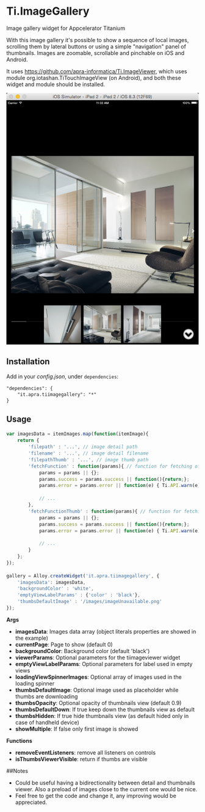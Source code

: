 # Ti.ImageGallery
Image gallery widget for Appcelerator Titanium

With this image gallery it's possible to show a sequence of local images, scrolling them by lateral buttons or using a simple "navigation" panel of thumbnails.
Images are zoomable, scrollable and pinchable on iOS and Android.

It uses https://github.com/apra-informatica/Ti.ImageViewer, which uses module org.iotashan.TiTouchImageView (on Android), and both these widget and module should be installed.

![image](docs/screenshot1.png?raw=true)

## Installation

Add in your *config.json*, under `dependencies`:

```
"dependencies": {
    "it.apra.tiimagegallery": "*"
}
```

## Usage
```javascript
var imagesData = itemImages.map(function(itemImage){
	return {
		'filepath' : '...', // image detail path
		'filename' : '...', // image detail filename
		'filepathThumb' : '...', // image thumb path
		'fetchFunction' : function(params){ // function for fetching of detail image
			params = params || {};
			params.success = params.success || function(){return;};
			params.error = params.error || function(e) { Ti.API.warn(e); };
			
			// ...
		},
		'fetchFunctionThumb' : function(params){ // function for fetching of thumb image
			params = params || {};
			params.success = params.success || function(){return;};
			params.error = params.error || function(e) { Ti.API.warn(e); };
			
			// ...
		}
	};
});

gallery = Alloy.createWidget('it.apra.tiimagegallery', {
	'imagesData': imagesData,
	'backgroundColor' : 'white',
	'emptyViewLabelParams' : {'color' : 'black'},
	'thumbsDefaultImage' : '/images/imageUnavailable.png'
});
```

**Args**
* **imagesData**: Images data array (object literals properties are showed in the example)
* **currentPage**: Page to show (default 0)
* **backgroundColor**: Background color (default 'black')
* **viewerParams**: Optional parameters for the tiimageviewer widget
* **emptyViewLabelParams**: Optional parameters for label used in empty views
* **loadingViewSpinnerImages**: Optional array of images used in the loading spinner
* **thumbsDefaultImage**: Optional image used as placeholder while thumbs are downloading
* **thumbsOpacity**: Optional opacity of thumbnails view (default 0.9)
* **thumbsDefaultDown**: If true keep down the thumbnails view as default
* **thumbsHidden**: If true hide thumbnails view (as default hided only in case of handheld device)
* **showMultiple**: If false only first image is showed

**Functions**
* **removeEventListeners**: remove all listeners on controls
* **isThumbsViewerVisible**: return if thumbs are visible

##Notes
* Could be useful having a bidirectionality between detail and thumbnails viewer. Also a preload of images close to the current one would be nice.
* Feel free to get the code and change it, any improving would be appreciated.